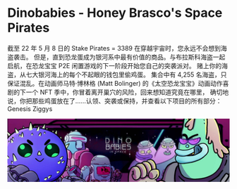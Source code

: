 # Dinobabies - Honey Brasco's Space Pirates

截至 22 年 5 月 8 日的 Stake Pirates = 3389 在穿越宇宙时，您永远不会想到海盗袭击。 但是，直到恐龙蛋成为银河系中最有价值的商品。与布拉斯科海盗一起启航，在恐龙宝宝 P2E 闲置游戏的下一阶段开始您自己的突袭派对。 赌上你的海盗，从七大银河海上的每个不起眼的钱包里偷鸡蛋。 集合中有 4,255 名海盗，只保证混乱。在动画师马特·博林格 (Matt Bolinger) 的《太空恐龙宝宝》动画动作喜剧的下一个 NFT 季中，你冒着离开巢穴的风险，回来想知道究竟在哪里， 确切地说，你把那些鸡蛋放在了……认领、突袭或保持，并查看以下项目的所有部分：Genesis Ziggys 

![nft](unnamed.jpg)
